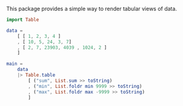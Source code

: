 This package provides a simple way to render tabular views of data.

```elm
import Table

data =
    [ [ 1, 2, 3, 4 ]
    , [ 10, 5, 24, 3, 7]
    , [ 2, 7, 23903, 4039 , 1024, 2 ]
    ]

main =
    data
    |> Table.table
        [ ("sum", List.sum >> toString)
        , ("min", List.foldr min 9999 >> toString)
        , ("max", List.foldr max -9999 >> toString)
        ]
```